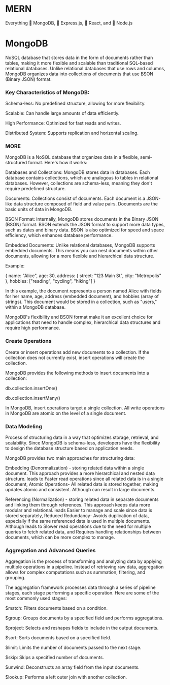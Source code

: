 # MERN
Everything 🔐 MongoDB, 🏢 Express.js, 🔦 React, and 🤖 Node.js

# MongoDB
NoSQL database that stores data in the form of documents rather than tables, making it more flexible and scalable than traditional SQL-based relational databases. Unlike relational databases that use rows and columns, MongoDB organizes data into collections of documents that use BSON (Binary JSON) format.

### Key Characteristics of MongoDB:

Schema-less: No predefined structure, allowing for more flexibility.

Scalable: Can handle large amounts of data efficiently.

High Performance: Optimized for fast reads and writes.

Distributed System: Supports replication and horizontal scaling.

### MORE
MongoDB is a NoSQL database that organizes data in a flexible, semi-structured format. Here's how it works:

Databases and Collections: MongoDB stores data in databases. Each database contains collections, which are analogous to tables in relational databases. However, collections are schema-less, meaning they don't require predefined structure.

Documents: Collections consist of documents. Each document is a JSON-like data structure composed of field and value pairs. Documents are the basic units of data in MongoDB.

BSON Format: Internally, MongoDB stores documents in the Binary JSON (BSON) format. BSON extends the JSON format to support more data types, such as dates and binary data. BSON is also optimized for speed and space efficiency, which enhances database performance.

Embedded Documents: Unlike relational databases, MongoDB supports embedded documents. This means you can nest documents within other documents, allowing for a more flexible and hierarchical data structure.

Example:

{
    name: "Alice",
    age: 30,
    address: {
        street: "123 Main St",
        city: "Metropolis"
    },
    hobbies: ["reading", "cycling", "hiking"]
}

In this example, the document represents a person named Alice with fields for her name, age, address (embedded document), and hobbies (array of strings). This document would be stored in a collection, such as "users," within a MongoDB database.

MongoDB's flexibility and BSON format make it an excellent choice for applications that need to handle complex, hierarchical data structures and require high performance.
### Create Operations
Create or insert operations add new documents to a collection. If the collection does not currently exist, insert operations will create the collection.

MongoDB provides the following methods to insert documents into a collection:

db.collection.insertOne()

db.collection.insertMany()

In MongoDB, insert operations target a single collection. All write operations in MongoDB are atomic on the level of a single document.
### Data Modeling
Process of structuring data in a way that optimizes storage, retrieval, and scalability. Since MongoDB is schema-less, developers have the flexibility to design the database structure based on application needs.

MongoDB provides two main approaches for structuring data:

Embedding (Denormalization) - storing related data within a single document. This approach provides a more hierarchical and nested data structure. leads to Faster read operations since all related data is in a single document, Atomic Operations- All related data is stored together, making updates atomic and consistent. Although can result in large documents.

Referencing (Normalization) - storing related data in separate documents and linking them through references. This approach keeps data more modular and relational. leads Easier to manage and scale since data is stored separately, Reduced Redundancy- Avoids duplication of data, especially if the same referenced data is used in multiple documents. Although leads to Slower read operations due to the need for multiple queries to fetch related data, and Requires handling relationships between documents, which can be more complex to manage.

### Aggregation and Advanced Queries
Aggregation is the process of transforming and analyzing data by applying multiple operations in a pipeline. Instead of retrieving raw data, aggregation allows for complex computations such as summation, filtering, and grouping.


The aggregation framework processes data through a series of pipeline stages, each stage performing a specific operation. Here are some of the most commonly used stages:

$match: Filters documents based on a condition.

$group: Groups documents by a specified field and performs aggregations.

$project: Selects and reshapes fields to include in the output documents.

$sort: Sorts documents based on a specified field.

$limit: Limits the number of documents passed to the next stage.

$skip: Skips a specified number of documents.

$unwind: Deconstructs an array field from the input documents.

$lookup: Performs a left outer join with another collection.




